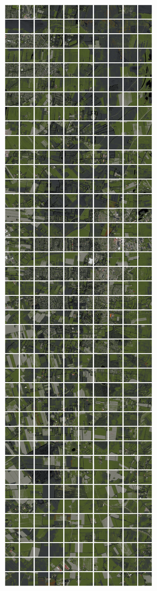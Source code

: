 <html>
<div>
<img src="https://github.com/HakkaTjakka/NL_TILE_MAP/blob/main/18/645/-1065/r.6450.-10650.png" height="44" width="44">
<img src="https://github.com/HakkaTjakka/NL_TILE_MAP/blob/main/18/645/-1065/r.6451.-10650.png" height="44" width="44">
<img src="https://github.com/HakkaTjakka/NL_TILE_MAP/blob/main/18/645/-1065/r.6452.-10650.png" height="44" width="44">
<img src="https://github.com/HakkaTjakka/NL_TILE_MAP/blob/main/18/645/-1065/r.6453.-10650.png" height="44" width="44">
<img src="https://github.com/HakkaTjakka/NL_TILE_MAP/blob/main/18/645/-1065/r.6454.-10650.png" height="44" width="44">
<img src="https://github.com/HakkaTjakka/NL_TILE_MAP/blob/main/18/645/-1065/r.6455.-10650.png" height="44" width="44">
<img src="https://github.com/HakkaTjakka/NL_TILE_MAP/blob/main/18/645/-1065/r.6456.-10650.png" height="44" width="44">
<img src="https://github.com/HakkaTjakka/NL_TILE_MAP/blob/main/18/645/-1065/r.6457.-10650.png" height="44" width="44">
<img src="https://github.com/HakkaTjakka/NL_TILE_MAP/blob/main/18/645/-1065/r.6458.-10650.png" height="44" width="44">
<img src="https://github.com/HakkaTjakka/NL_TILE_MAP/blob/main/18/645/-1065/r.6459.-10650.png" height="44" width="44">
<img src="https://github.com/HakkaTjakka/NL_TILE_MAP/blob/main/18/646/-1065/r.6460.-10650.png" height="44" width="44">
<img src="https://github.com/HakkaTjakka/NL_TILE_MAP/blob/main/18/646/-1065/r.6461.-10650.png" height="44" width="44">
<img src="https://github.com/HakkaTjakka/NL_TILE_MAP/blob/main/18/646/-1065/r.6462.-10650.png" height="44" width="44">
<img src="https://github.com/HakkaTjakka/NL_TILE_MAP/blob/main/18/646/-1065/r.6463.-10650.png" height="44" width="44">
<img src="https://github.com/HakkaTjakka/NL_TILE_MAP/blob/main/18/646/-1065/r.6464.-10650.png" height="44" width="44">
<img src="https://github.com/HakkaTjakka/NL_TILE_MAP/blob/main/18/646/-1065/r.6465.-10650.png" height="44" width="44">
<img src="https://github.com/HakkaTjakka/NL_TILE_MAP/blob/main/18/646/-1065/r.6466.-10650.png" height="44" width="44">
<img src="https://github.com/HakkaTjakka/NL_TILE_MAP/blob/main/18/646/-1065/r.6467.-10650.png" height="44" width="44">
<img src="https://github.com/HakkaTjakka/NL_TILE_MAP/blob/main/18/646/-1065/r.6468.-10650.png" height="44" width="44">
<img src="https://github.com/HakkaTjakka/NL_TILE_MAP/blob/main/18/646/-1065/r.6469.-10650.png" height="44" width="44">
<br>
<img src="https://github.com/HakkaTjakka/NL_TILE_MAP/blob/main/18/645/-1065/r.6450.-10649.png" height="44" width="44">
<img src="https://github.com/HakkaTjakka/NL_TILE_MAP/blob/main/18/645/-1065/r.6451.-10649.png" height="44" width="44">
<img src="https://github.com/HakkaTjakka/NL_TILE_MAP/blob/main/18/645/-1065/r.6452.-10649.png" height="44" width="44">
<img src="https://github.com/HakkaTjakka/NL_TILE_MAP/blob/main/18/645/-1065/r.6453.-10649.png" height="44" width="44">
<img src="https://github.com/HakkaTjakka/NL_TILE_MAP/blob/main/18/645/-1065/r.6454.-10649.png" height="44" width="44">
<img src="https://github.com/HakkaTjakka/NL_TILE_MAP/blob/main/18/645/-1065/r.6455.-10649.png" height="44" width="44">
<img src="https://github.com/HakkaTjakka/NL_TILE_MAP/blob/main/18/645/-1065/r.6456.-10649.png" height="44" width="44">
<img src="https://github.com/HakkaTjakka/NL_TILE_MAP/blob/main/18/645/-1065/r.6457.-10649.png" height="44" width="44">
<img src="https://github.com/HakkaTjakka/NL_TILE_MAP/blob/main/18/645/-1065/r.6458.-10649.png" height="44" width="44">
<img src="https://github.com/HakkaTjakka/NL_TILE_MAP/blob/main/18/645/-1065/r.6459.-10649.png" height="44" width="44">
<img src="https://github.com/HakkaTjakka/NL_TILE_MAP/blob/main/18/646/-1065/r.6460.-10649.png" height="44" width="44">
<img src="https://github.com/HakkaTjakka/NL_TILE_MAP/blob/main/18/646/-1065/r.6461.-10649.png" height="44" width="44">
<img src="https://github.com/HakkaTjakka/NL_TILE_MAP/blob/main/18/646/-1065/r.6462.-10649.png" height="44" width="44">
<img src="https://github.com/HakkaTjakka/NL_TILE_MAP/blob/main/18/646/-1065/r.6463.-10649.png" height="44" width="44">
<img src="https://github.com/HakkaTjakka/NL_TILE_MAP/blob/main/18/646/-1065/r.6464.-10649.png" height="44" width="44">
<img src="https://github.com/HakkaTjakka/NL_TILE_MAP/blob/main/18/646/-1065/r.6465.-10649.png" height="44" width="44">
<img src="https://github.com/HakkaTjakka/NL_TILE_MAP/blob/main/18/646/-1065/r.6466.-10649.png" height="44" width="44">
<img src="https://github.com/HakkaTjakka/NL_TILE_MAP/blob/main/18/646/-1065/r.6467.-10649.png" height="44" width="44">
<img src="https://github.com/HakkaTjakka/NL_TILE_MAP/blob/main/18/646/-1065/r.6468.-10649.png" height="44" width="44">
<img src="https://github.com/HakkaTjakka/NL_TILE_MAP/blob/main/18/646/-1065/r.6469.-10649.png" height="44" width="44">
<br>
<img src="https://github.com/HakkaTjakka/NL_TILE_MAP/blob/main/18/645/-1065/r.6450.-10648.png" height="44" width="44">
<img src="https://github.com/HakkaTjakka/NL_TILE_MAP/blob/main/18/645/-1065/r.6451.-10648.png" height="44" width="44">
<img src="https://github.com/HakkaTjakka/NL_TILE_MAP/blob/main/18/645/-1065/r.6452.-10648.png" height="44" width="44">
<img src="https://github.com/HakkaTjakka/NL_TILE_MAP/blob/main/18/645/-1065/r.6453.-10648.png" height="44" width="44">
<img src="https://github.com/HakkaTjakka/NL_TILE_MAP/blob/main/18/645/-1065/r.6454.-10648.png" height="44" width="44">
<img src="https://github.com/HakkaTjakka/NL_TILE_MAP/blob/main/18/645/-1065/r.6455.-10648.png" height="44" width="44">
<img src="https://github.com/HakkaTjakka/NL_TILE_MAP/blob/main/18/645/-1065/r.6456.-10648.png" height="44" width="44">
<img src="https://github.com/HakkaTjakka/NL_TILE_MAP/blob/main/18/645/-1065/r.6457.-10648.png" height="44" width="44">
<img src="https://github.com/HakkaTjakka/NL_TILE_MAP/blob/main/18/645/-1065/r.6458.-10648.png" height="44" width="44">
<img src="https://github.com/HakkaTjakka/NL_TILE_MAP/blob/main/18/645/-1065/r.6459.-10648.png" height="44" width="44">
<img src="https://github.com/HakkaTjakka/NL_TILE_MAP/blob/main/18/646/-1065/r.6460.-10648.png" height="44" width="44">
<img src="https://github.com/HakkaTjakka/NL_TILE_MAP/blob/main/18/646/-1065/r.6461.-10648.png" height="44" width="44">
<img src="https://github.com/HakkaTjakka/NL_TILE_MAP/blob/main/18/646/-1065/r.6462.-10648.png" height="44" width="44">
<img src="https://github.com/HakkaTjakka/NL_TILE_MAP/blob/main/18/646/-1065/r.6463.-10648.png" height="44" width="44">
<img src="https://github.com/HakkaTjakka/NL_TILE_MAP/blob/main/18/646/-1065/r.6464.-10648.png" height="44" width="44">
<img src="https://github.com/HakkaTjakka/NL_TILE_MAP/blob/main/18/646/-1065/r.6465.-10648.png" height="44" width="44">
<img src="https://github.com/HakkaTjakka/NL_TILE_MAP/blob/main/18/646/-1065/r.6466.-10648.png" height="44" width="44">
<img src="https://github.com/HakkaTjakka/NL_TILE_MAP/blob/main/18/646/-1065/r.6467.-10648.png" height="44" width="44">
<img src="https://github.com/HakkaTjakka/NL_TILE_MAP/blob/main/18/646/-1065/r.6468.-10648.png" height="44" width="44">
<img src="https://github.com/HakkaTjakka/NL_TILE_MAP/blob/main/18/646/-1065/r.6469.-10648.png" height="44" width="44">
<br>
<img src="https://github.com/HakkaTjakka/NL_TILE_MAP/blob/main/18/645/-1065/r.6450.-10647.png" height="44" width="44">
<img src="https://github.com/HakkaTjakka/NL_TILE_MAP/blob/main/18/645/-1065/r.6451.-10647.png" height="44" width="44">
<img src="https://github.com/HakkaTjakka/NL_TILE_MAP/blob/main/18/645/-1065/r.6452.-10647.png" height="44" width="44">
<img src="https://github.com/HakkaTjakka/NL_TILE_MAP/blob/main/18/645/-1065/r.6453.-10647.png" height="44" width="44">
<img src="https://github.com/HakkaTjakka/NL_TILE_MAP/blob/main/18/645/-1065/r.6454.-10647.png" height="44" width="44">
<img src="https://github.com/HakkaTjakka/NL_TILE_MAP/blob/main/18/645/-1065/r.6455.-10647.png" height="44" width="44">
<img src="https://github.com/HakkaTjakka/NL_TILE_MAP/blob/main/18/645/-1065/r.6456.-10647.png" height="44" width="44">
<img src="https://github.com/HakkaTjakka/NL_TILE_MAP/blob/main/18/645/-1065/r.6457.-10647.png" height="44" width="44">
<img src="https://github.com/HakkaTjakka/NL_TILE_MAP/blob/main/18/645/-1065/r.6458.-10647.png" height="44" width="44">
<img src="https://github.com/HakkaTjakka/NL_TILE_MAP/blob/main/18/645/-1065/r.6459.-10647.png" height="44" width="44">
<img src="https://github.com/HakkaTjakka/NL_TILE_MAP/blob/main/18/646/-1065/r.6460.-10647.png" height="44" width="44">
<img src="https://github.com/HakkaTjakka/NL_TILE_MAP/blob/main/18/646/-1065/r.6461.-10647.png" height="44" width="44">
<img src="https://github.com/HakkaTjakka/NL_TILE_MAP/blob/main/18/646/-1065/r.6462.-10647.png" height="44" width="44">
<img src="https://github.com/HakkaTjakka/NL_TILE_MAP/blob/main/18/646/-1065/r.6463.-10647.png" height="44" width="44">
<img src="https://github.com/HakkaTjakka/NL_TILE_MAP/blob/main/18/646/-1065/r.6464.-10647.png" height="44" width="44">
<img src="https://github.com/HakkaTjakka/NL_TILE_MAP/blob/main/18/646/-1065/r.6465.-10647.png" height="44" width="44">
<img src="https://github.com/HakkaTjakka/NL_TILE_MAP/blob/main/18/646/-1065/r.6466.-10647.png" height="44" width="44">
<img src="https://github.com/HakkaTjakka/NL_TILE_MAP/blob/main/18/646/-1065/r.6467.-10647.png" height="44" width="44">
<img src="https://github.com/HakkaTjakka/NL_TILE_MAP/blob/main/18/646/-1065/r.6468.-10647.png" height="44" width="44">
<img src="https://github.com/HakkaTjakka/NL_TILE_MAP/blob/main/18/646/-1065/r.6469.-10647.png" height="44" width="44">
<br>
<img src="https://github.com/HakkaTjakka/NL_TILE_MAP/blob/main/18/645/-1065/r.6450.-10646.png" height="44" width="44">
<img src="https://github.com/HakkaTjakka/NL_TILE_MAP/blob/main/18/645/-1065/r.6451.-10646.png" height="44" width="44">
<img src="https://github.com/HakkaTjakka/NL_TILE_MAP/blob/main/18/645/-1065/r.6452.-10646.png" height="44" width="44">
<img src="https://github.com/HakkaTjakka/NL_TILE_MAP/blob/main/18/645/-1065/r.6453.-10646.png" height="44" width="44">
<img src="https://github.com/HakkaTjakka/NL_TILE_MAP/blob/main/18/645/-1065/r.6454.-10646.png" height="44" width="44">
<img src="https://github.com/HakkaTjakka/NL_TILE_MAP/blob/main/18/645/-1065/r.6455.-10646.png" height="44" width="44">
<img src="https://github.com/HakkaTjakka/NL_TILE_MAP/blob/main/18/645/-1065/r.6456.-10646.png" height="44" width="44">
<img src="https://github.com/HakkaTjakka/NL_TILE_MAP/blob/main/18/645/-1065/r.6457.-10646.png" height="44" width="44">
<img src="https://github.com/HakkaTjakka/NL_TILE_MAP/blob/main/18/645/-1065/r.6458.-10646.png" height="44" width="44">
<img src="https://github.com/HakkaTjakka/NL_TILE_MAP/blob/main/18/645/-1065/r.6459.-10646.png" height="44" width="44">
<img src="https://github.com/HakkaTjakka/NL_TILE_MAP/blob/main/18/646/-1065/r.6460.-10646.png" height="44" width="44">
<img src="https://github.com/HakkaTjakka/NL_TILE_MAP/blob/main/18/646/-1065/r.6461.-10646.png" height="44" width="44">
<img src="https://github.com/HakkaTjakka/NL_TILE_MAP/blob/main/18/646/-1065/r.6462.-10646.png" height="44" width="44">
<img src="https://github.com/HakkaTjakka/NL_TILE_MAP/blob/main/18/646/-1065/r.6463.-10646.png" height="44" width="44">
<img src="https://github.com/HakkaTjakka/NL_TILE_MAP/blob/main/18/646/-1065/r.6464.-10646.png" height="44" width="44">
<img src="https://github.com/HakkaTjakka/NL_TILE_MAP/blob/main/18/646/-1065/r.6465.-10646.png" height="44" width="44">
<img src="https://github.com/HakkaTjakka/NL_TILE_MAP/blob/main/18/646/-1065/r.6466.-10646.png" height="44" width="44">
<img src="https://github.com/HakkaTjakka/NL_TILE_MAP/blob/main/18/646/-1065/r.6467.-10646.png" height="44" width="44">
<img src="https://github.com/HakkaTjakka/NL_TILE_MAP/blob/main/18/646/-1065/r.6468.-10646.png" height="44" width="44">
<img src="https://github.com/HakkaTjakka/NL_TILE_MAP/blob/main/18/646/-1065/r.6469.-10646.png" height="44" width="44">
<br>
<img src="https://github.com/HakkaTjakka/NL_TILE_MAP/blob/main/18/645/-1065/r.6450.-10645.png" height="44" width="44">
<img src="https://github.com/HakkaTjakka/NL_TILE_MAP/blob/main/18/645/-1065/r.6451.-10645.png" height="44" width="44">
<img src="https://github.com/HakkaTjakka/NL_TILE_MAP/blob/main/18/645/-1065/r.6452.-10645.png" height="44" width="44">
<img src="https://github.com/HakkaTjakka/NL_TILE_MAP/blob/main/18/645/-1065/r.6453.-10645.png" height="44" width="44">
<img src="https://github.com/HakkaTjakka/NL_TILE_MAP/blob/main/18/645/-1065/r.6454.-10645.png" height="44" width="44">
<img src="https://github.com/HakkaTjakka/NL_TILE_MAP/blob/main/18/645/-1065/r.6455.-10645.png" height="44" width="44">
<img src="https://github.com/HakkaTjakka/NL_TILE_MAP/blob/main/18/645/-1065/r.6456.-10645.png" height="44" width="44">
<img src="https://github.com/HakkaTjakka/NL_TILE_MAP/blob/main/18/645/-1065/r.6457.-10645.png" height="44" width="44">
<img src="https://github.com/HakkaTjakka/NL_TILE_MAP/blob/main/18/645/-1065/r.6458.-10645.png" height="44" width="44">
<img src="https://github.com/HakkaTjakka/NL_TILE_MAP/blob/main/18/645/-1065/r.6459.-10645.png" height="44" width="44">
<img src="https://github.com/HakkaTjakka/NL_TILE_MAP/blob/main/18/646/-1065/r.6460.-10645.png" height="44" width="44">
<img src="https://github.com/HakkaTjakka/NL_TILE_MAP/blob/main/18/646/-1065/r.6461.-10645.png" height="44" width="44">
<img src="https://github.com/HakkaTjakka/NL_TILE_MAP/blob/main/18/646/-1065/r.6462.-10645.png" height="44" width="44">
<img src="https://github.com/HakkaTjakka/NL_TILE_MAP/blob/main/18/646/-1065/r.6463.-10645.png" height="44" width="44">
<img src="https://github.com/HakkaTjakka/NL_TILE_MAP/blob/main/18/646/-1065/r.6464.-10645.png" height="44" width="44">
<img src="https://github.com/HakkaTjakka/NL_TILE_MAP/blob/main/18/646/-1065/r.6465.-10645.png" height="44" width="44">
<img src="https://github.com/HakkaTjakka/NL_TILE_MAP/blob/main/18/646/-1065/r.6466.-10645.png" height="44" width="44">
<img src="https://github.com/HakkaTjakka/NL_TILE_MAP/blob/main/18/646/-1065/r.6467.-10645.png" height="44" width="44">
<img src="https://github.com/HakkaTjakka/NL_TILE_MAP/blob/main/18/646/-1065/r.6468.-10645.png" height="44" width="44">
<img src="https://github.com/HakkaTjakka/NL_TILE_MAP/blob/main/18/646/-1065/r.6469.-10645.png" height="44" width="44">
<br>
<img src="https://github.com/HakkaTjakka/NL_TILE_MAP/blob/main/18/645/-1065/r.6450.-10644.png" height="44" width="44">
<img src="https://github.com/HakkaTjakka/NL_TILE_MAP/blob/main/18/645/-1065/r.6451.-10644.png" height="44" width="44">
<img src="https://github.com/HakkaTjakka/NL_TILE_MAP/blob/main/18/645/-1065/r.6452.-10644.png" height="44" width="44">
<img src="https://github.com/HakkaTjakka/NL_TILE_MAP/blob/main/18/645/-1065/r.6453.-10644.png" height="44" width="44">
<img src="https://github.com/HakkaTjakka/NL_TILE_MAP/blob/main/18/645/-1065/r.6454.-10644.png" height="44" width="44">
<img src="https://github.com/HakkaTjakka/NL_TILE_MAP/blob/main/18/645/-1065/r.6455.-10644.png" height="44" width="44">
<img src="https://github.com/HakkaTjakka/NL_TILE_MAP/blob/main/18/645/-1065/r.6456.-10644.png" height="44" width="44">
<img src="https://github.com/HakkaTjakka/NL_TILE_MAP/blob/main/18/645/-1065/r.6457.-10644.png" height="44" width="44">
<img src="https://github.com/HakkaTjakka/NL_TILE_MAP/blob/main/18/645/-1065/r.6458.-10644.png" height="44" width="44">
<img src="https://github.com/HakkaTjakka/NL_TILE_MAP/blob/main/18/645/-1065/r.6459.-10644.png" height="44" width="44">
<img src="https://github.com/HakkaTjakka/NL_TILE_MAP/blob/main/18/646/-1065/r.6460.-10644.png" height="44" width="44">
<img src="https://github.com/HakkaTjakka/NL_TILE_MAP/blob/main/18/646/-1065/r.6461.-10644.png" height="44" width="44">
<img src="https://github.com/HakkaTjakka/NL_TILE_MAP/blob/main/18/646/-1065/r.6462.-10644.png" height="44" width="44">
<img src="https://github.com/HakkaTjakka/NL_TILE_MAP/blob/main/18/646/-1065/r.6463.-10644.png" height="44" width="44">
<img src="https://github.com/HakkaTjakka/NL_TILE_MAP/blob/main/18/646/-1065/r.6464.-10644.png" height="44" width="44">
<img src="https://github.com/HakkaTjakka/NL_TILE_MAP/blob/main/18/646/-1065/r.6465.-10644.png" height="44" width="44">
<img src="https://github.com/HakkaTjakka/NL_TILE_MAP/blob/main/18/646/-1065/r.6466.-10644.png" height="44" width="44">
<img src="https://github.com/HakkaTjakka/NL_TILE_MAP/blob/main/18/646/-1065/r.6467.-10644.png" height="44" width="44">
<img src="https://github.com/HakkaTjakka/NL_TILE_MAP/blob/main/18/646/-1065/r.6468.-10644.png" height="44" width="44">
<img src="https://github.com/HakkaTjakka/NL_TILE_MAP/blob/main/18/646/-1065/r.6469.-10644.png" height="44" width="44">
<br>
<img src="https://github.com/HakkaTjakka/NL_TILE_MAP/blob/main/18/645/-1065/r.6450.-10643.png" height="44" width="44">
<img src="https://github.com/HakkaTjakka/NL_TILE_MAP/blob/main/18/645/-1065/r.6451.-10643.png" height="44" width="44">
<img src="https://github.com/HakkaTjakka/NL_TILE_MAP/blob/main/18/645/-1065/r.6452.-10643.png" height="44" width="44">
<img src="https://github.com/HakkaTjakka/NL_TILE_MAP/blob/main/18/645/-1065/r.6453.-10643.png" height="44" width="44">
<img src="https://github.com/HakkaTjakka/NL_TILE_MAP/blob/main/18/645/-1065/r.6454.-10643.png" height="44" width="44">
<img src="https://github.com/HakkaTjakka/NL_TILE_MAP/blob/main/18/645/-1065/r.6455.-10643.png" height="44" width="44">
<img src="https://github.com/HakkaTjakka/NL_TILE_MAP/blob/main/18/645/-1065/r.6456.-10643.png" height="44" width="44">
<img src="https://github.com/HakkaTjakka/NL_TILE_MAP/blob/main/18/645/-1065/r.6457.-10643.png" height="44" width="44">
<img src="https://github.com/HakkaTjakka/NL_TILE_MAP/blob/main/18/645/-1065/r.6458.-10643.png" height="44" width="44">
<img src="https://github.com/HakkaTjakka/NL_TILE_MAP/blob/main/18/645/-1065/r.6459.-10643.png" height="44" width="44">
<img src="https://github.com/HakkaTjakka/NL_TILE_MAP/blob/main/18/646/-1065/r.6460.-10643.png" height="44" width="44">
<img src="https://github.com/HakkaTjakka/NL_TILE_MAP/blob/main/18/646/-1065/r.6461.-10643.png" height="44" width="44">
<img src="https://github.com/HakkaTjakka/NL_TILE_MAP/blob/main/18/646/-1065/r.6462.-10643.png" height="44" width="44">
<img src="https://github.com/HakkaTjakka/NL_TILE_MAP/blob/main/18/646/-1065/r.6463.-10643.png" height="44" width="44">
<img src="https://github.com/HakkaTjakka/NL_TILE_MAP/blob/main/18/646/-1065/r.6464.-10643.png" height="44" width="44">
<img src="https://github.com/HakkaTjakka/NL_TILE_MAP/blob/main/18/646/-1065/r.6465.-10643.png" height="44" width="44">
<img src="https://github.com/HakkaTjakka/NL_TILE_MAP/blob/main/18/646/-1065/r.6466.-10643.png" height="44" width="44">
<img src="https://github.com/HakkaTjakka/NL_TILE_MAP/blob/main/18/646/-1065/r.6467.-10643.png" height="44" width="44">
<img src="https://github.com/HakkaTjakka/NL_TILE_MAP/blob/main/18/646/-1065/r.6468.-10643.png" height="44" width="44">
<img src="https://github.com/HakkaTjakka/NL_TILE_MAP/blob/main/18/646/-1065/r.6469.-10643.png" height="44" width="44">
<br>
<img src="https://github.com/HakkaTjakka/NL_TILE_MAP/blob/main/18/645/-1065/r.6450.-10642.png" height="44" width="44">
<img src="https://github.com/HakkaTjakka/NL_TILE_MAP/blob/main/18/645/-1065/r.6451.-10642.png" height="44" width="44">
<img src="https://github.com/HakkaTjakka/NL_TILE_MAP/blob/main/18/645/-1065/r.6452.-10642.png" height="44" width="44">
<img src="https://github.com/HakkaTjakka/NL_TILE_MAP/blob/main/18/645/-1065/r.6453.-10642.png" height="44" width="44">
<img src="https://github.com/HakkaTjakka/NL_TILE_MAP/blob/main/18/645/-1065/r.6454.-10642.png" height="44" width="44">
<img src="https://github.com/HakkaTjakka/NL_TILE_MAP/blob/main/18/645/-1065/r.6455.-10642.png" height="44" width="44">
<img src="https://github.com/HakkaTjakka/NL_TILE_MAP/blob/main/18/645/-1065/r.6456.-10642.png" height="44" width="44">
<img src="https://github.com/HakkaTjakka/NL_TILE_MAP/blob/main/18/645/-1065/r.6457.-10642.png" height="44" width="44">
<img src="https://github.com/HakkaTjakka/NL_TILE_MAP/blob/main/18/645/-1065/r.6458.-10642.png" height="44" width="44">
<img src="https://github.com/HakkaTjakka/NL_TILE_MAP/blob/main/18/645/-1065/r.6459.-10642.png" height="44" width="44">
<img src="https://github.com/HakkaTjakka/NL_TILE_MAP/blob/main/18/646/-1065/r.6460.-10642.png" height="44" width="44">
<img src="https://github.com/HakkaTjakka/NL_TILE_MAP/blob/main/18/646/-1065/r.6461.-10642.png" height="44" width="44">
<img src="https://github.com/HakkaTjakka/NL_TILE_MAP/blob/main/18/646/-1065/r.6462.-10642.png" height="44" width="44">
<img src="https://github.com/HakkaTjakka/NL_TILE_MAP/blob/main/18/646/-1065/r.6463.-10642.png" height="44" width="44">
<img src="https://github.com/HakkaTjakka/NL_TILE_MAP/blob/main/18/646/-1065/r.6464.-10642.png" height="44" width="44">
<img src="https://github.com/HakkaTjakka/NL_TILE_MAP/blob/main/18/646/-1065/r.6465.-10642.png" height="44" width="44">
<img src="https://github.com/HakkaTjakka/NL_TILE_MAP/blob/main/18/646/-1065/r.6466.-10642.png" height="44" width="44">
<img src="https://github.com/HakkaTjakka/NL_TILE_MAP/blob/main/18/646/-1065/r.6467.-10642.png" height="44" width="44">
<img src="https://github.com/HakkaTjakka/NL_TILE_MAP/blob/main/18/646/-1065/r.6468.-10642.png" height="44" width="44">
<img src="https://github.com/HakkaTjakka/NL_TILE_MAP/blob/main/18/646/-1065/r.6469.-10642.png" height="44" width="44">
<br>
<img src="https://github.com/HakkaTjakka/NL_TILE_MAP/blob/main/18/645/-1065/r.6450.-10641.png" height="44" width="44">
<img src="https://github.com/HakkaTjakka/NL_TILE_MAP/blob/main/18/645/-1065/r.6451.-10641.png" height="44" width="44">
<img src="https://github.com/HakkaTjakka/NL_TILE_MAP/blob/main/18/645/-1065/r.6452.-10641.png" height="44" width="44">
<img src="https://github.com/HakkaTjakka/NL_TILE_MAP/blob/main/18/645/-1065/r.6453.-10641.png" height="44" width="44">
<img src="https://github.com/HakkaTjakka/NL_TILE_MAP/blob/main/18/645/-1065/r.6454.-10641.png" height="44" width="44">
<img src="https://github.com/HakkaTjakka/NL_TILE_MAP/blob/main/18/645/-1065/r.6455.-10641.png" height="44" width="44">
<img src="https://github.com/HakkaTjakka/NL_TILE_MAP/blob/main/18/645/-1065/r.6456.-10641.png" height="44" width="44">
<img src="https://github.com/HakkaTjakka/NL_TILE_MAP/blob/main/18/645/-1065/r.6457.-10641.png" height="44" width="44">
<img src="https://github.com/HakkaTjakka/NL_TILE_MAP/blob/main/18/645/-1065/r.6458.-10641.png" height="44" width="44">
<img src="https://github.com/HakkaTjakka/NL_TILE_MAP/blob/main/18/645/-1065/r.6459.-10641.png" height="44" width="44">
<img src="https://github.com/HakkaTjakka/NL_TILE_MAP/blob/main/18/646/-1065/r.6460.-10641.png" height="44" width="44">
<img src="https://github.com/HakkaTjakka/NL_TILE_MAP/blob/main/18/646/-1065/r.6461.-10641.png" height="44" width="44">
<img src="https://github.com/HakkaTjakka/NL_TILE_MAP/blob/main/18/646/-1065/r.6462.-10641.png" height="44" width="44">
<img src="https://github.com/HakkaTjakka/NL_TILE_MAP/blob/main/18/646/-1065/r.6463.-10641.png" height="44" width="44">
<img src="https://github.com/HakkaTjakka/NL_TILE_MAP/blob/main/18/646/-1065/r.6464.-10641.png" height="44" width="44">
<img src="https://github.com/HakkaTjakka/NL_TILE_MAP/blob/main/18/646/-1065/r.6465.-10641.png" height="44" width="44">
<img src="https://github.com/HakkaTjakka/NL_TILE_MAP/blob/main/18/646/-1065/r.6466.-10641.png" height="44" width="44">
<img src="https://github.com/HakkaTjakka/NL_TILE_MAP/blob/main/18/646/-1065/r.6467.-10641.png" height="44" width="44">
<img src="https://github.com/HakkaTjakka/NL_TILE_MAP/blob/main/18/646/-1065/r.6468.-10641.png" height="44" width="44">
<img src="https://github.com/HakkaTjakka/NL_TILE_MAP/blob/main/18/646/-1065/r.6469.-10641.png" height="44" width="44">
<br>
<img src="https://github.com/HakkaTjakka/NL_TILE_MAP/blob/main/18/645/-1064/r.6450.-10640.png" height="44" width="44">
<img src="https://github.com/HakkaTjakka/NL_TILE_MAP/blob/main/18/645/-1064/r.6451.-10640.png" height="44" width="44">
<img src="https://github.com/HakkaTjakka/NL_TILE_MAP/blob/main/18/645/-1064/r.6452.-10640.png" height="44" width="44">
<img src="https://github.com/HakkaTjakka/NL_TILE_MAP/blob/main/18/645/-1064/r.6453.-10640.png" height="44" width="44">
<img src="https://github.com/HakkaTjakka/NL_TILE_MAP/blob/main/18/645/-1064/r.6454.-10640.png" height="44" width="44">
<img src="https://github.com/HakkaTjakka/NL_TILE_MAP/blob/main/18/645/-1064/r.6455.-10640.png" height="44" width="44">
<img src="https://github.com/HakkaTjakka/NL_TILE_MAP/blob/main/18/645/-1064/r.6456.-10640.png" height="44" width="44">
<img src="https://github.com/HakkaTjakka/NL_TILE_MAP/blob/main/18/645/-1064/r.6457.-10640.png" height="44" width="44">
<img src="https://github.com/HakkaTjakka/NL_TILE_MAP/blob/main/18/645/-1064/r.6458.-10640.png" height="44" width="44">
<img src="https://github.com/HakkaTjakka/NL_TILE_MAP/blob/main/18/645/-1064/r.6459.-10640.png" height="44" width="44">
<img src="https://github.com/HakkaTjakka/NL_TILE_MAP/blob/main/18/646/-1064/r.6460.-10640.png" height="44" width="44">
<img src="https://github.com/HakkaTjakka/NL_TILE_MAP/blob/main/18/646/-1064/r.6461.-10640.png" height="44" width="44">
<img src="https://github.com/HakkaTjakka/NL_TILE_MAP/blob/main/18/646/-1064/r.6462.-10640.png" height="44" width="44">
<img src="https://github.com/HakkaTjakka/NL_TILE_MAP/blob/main/18/646/-1064/r.6463.-10640.png" height="44" width="44">
<img src="https://github.com/HakkaTjakka/NL_TILE_MAP/blob/main/18/646/-1064/r.6464.-10640.png" height="44" width="44">
<img src="https://github.com/HakkaTjakka/NL_TILE_MAP/blob/main/18/646/-1064/r.6465.-10640.png" height="44" width="44">
<img src="https://github.com/HakkaTjakka/NL_TILE_MAP/blob/main/18/646/-1064/r.6466.-10640.png" height="44" width="44">
<img src="https://github.com/HakkaTjakka/NL_TILE_MAP/blob/main/18/646/-1064/r.6467.-10640.png" height="44" width="44">
<img src="https://github.com/HakkaTjakka/NL_TILE_MAP/blob/main/18/646/-1064/r.6468.-10640.png" height="44" width="44">
<img src="https://github.com/HakkaTjakka/NL_TILE_MAP/blob/main/18/646/-1064/r.6469.-10640.png" height="44" width="44">
<br>
<img src="https://github.com/HakkaTjakka/NL_TILE_MAP/blob/main/18/645/-1064/r.6450.-10639.png" height="44" width="44">
<img src="https://github.com/HakkaTjakka/NL_TILE_MAP/blob/main/18/645/-1064/r.6451.-10639.png" height="44" width="44">
<img src="https://github.com/HakkaTjakka/NL_TILE_MAP/blob/main/18/645/-1064/r.6452.-10639.png" height="44" width="44">
<img src="https://github.com/HakkaTjakka/NL_TILE_MAP/blob/main/18/645/-1064/r.6453.-10639.png" height="44" width="44">
<img src="https://github.com/HakkaTjakka/NL_TILE_MAP/blob/main/18/645/-1064/r.6454.-10639.png" height="44" width="44">
<img src="https://github.com/HakkaTjakka/NL_TILE_MAP/blob/main/18/645/-1064/r.6455.-10639.png" height="44" width="44">
<img src="https://github.com/HakkaTjakka/NL_TILE_MAP/blob/main/18/645/-1064/r.6456.-10639.png" height="44" width="44">
<img src="https://github.com/HakkaTjakka/NL_TILE_MAP/blob/main/18/645/-1064/r.6457.-10639.png" height="44" width="44">
<img src="https://github.com/HakkaTjakka/NL_TILE_MAP/blob/main/18/645/-1064/r.6458.-10639.png" height="44" width="44">
<img src="https://github.com/HakkaTjakka/NL_TILE_MAP/blob/main/18/645/-1064/r.6459.-10639.png" height="44" width="44">
<img src="https://github.com/HakkaTjakka/NL_TILE_MAP/blob/main/18/646/-1064/r.6460.-10639.png" height="44" width="44">
<img src="https://github.com/HakkaTjakka/NL_TILE_MAP/blob/main/18/646/-1064/r.6461.-10639.png" height="44" width="44">
<img src="https://github.com/HakkaTjakka/NL_TILE_MAP/blob/main/18/646/-1064/r.6462.-10639.png" height="44" width="44">
<img src="https://github.com/HakkaTjakka/NL_TILE_MAP/blob/main/18/646/-1064/r.6463.-10639.png" height="44" width="44">
<img src="https://github.com/HakkaTjakka/NL_TILE_MAP/blob/main/18/646/-1064/r.6464.-10639.png" height="44" width="44">
<img src="https://github.com/HakkaTjakka/NL_TILE_MAP/blob/main/18/646/-1064/r.6465.-10639.png" height="44" width="44">
<img src="https://github.com/HakkaTjakka/NL_TILE_MAP/blob/main/18/646/-1064/r.6466.-10639.png" height="44" width="44">
<img src="https://github.com/HakkaTjakka/NL_TILE_MAP/blob/main/18/646/-1064/r.6467.-10639.png" height="44" width="44">
<img src="https://github.com/HakkaTjakka/NL_TILE_MAP/blob/main/18/646/-1064/r.6468.-10639.png" height="44" width="44">
<img src="https://github.com/HakkaTjakka/NL_TILE_MAP/blob/main/18/646/-1064/r.6469.-10639.png" height="44" width="44">
<br>
<img src="https://github.com/HakkaTjakka/NL_TILE_MAP/blob/main/18/645/-1064/r.6450.-10638.png" height="44" width="44">
<img src="https://github.com/HakkaTjakka/NL_TILE_MAP/blob/main/18/645/-1064/r.6451.-10638.png" height="44" width="44">
<img src="https://github.com/HakkaTjakka/NL_TILE_MAP/blob/main/18/645/-1064/r.6452.-10638.png" height="44" width="44">
<img src="https://github.com/HakkaTjakka/NL_TILE_MAP/blob/main/18/645/-1064/r.6453.-10638.png" height="44" width="44">
<img src="https://github.com/HakkaTjakka/NL_TILE_MAP/blob/main/18/645/-1064/r.6454.-10638.png" height="44" width="44">
<img src="https://github.com/HakkaTjakka/NL_TILE_MAP/blob/main/18/645/-1064/r.6455.-10638.png" height="44" width="44">
<img src="https://github.com/HakkaTjakka/NL_TILE_MAP/blob/main/18/645/-1064/r.6456.-10638.png" height="44" width="44">
<img src="https://github.com/HakkaTjakka/NL_TILE_MAP/blob/main/18/645/-1064/r.6457.-10638.png" height="44" width="44">
<img src="https://github.com/HakkaTjakka/NL_TILE_MAP/blob/main/18/645/-1064/r.6458.-10638.png" height="44" width="44">
<img src="https://github.com/HakkaTjakka/NL_TILE_MAP/blob/main/18/645/-1064/r.6459.-10638.png" height="44" width="44">
<img src="https://github.com/HakkaTjakka/NL_TILE_MAP/blob/main/18/646/-1064/r.6460.-10638.png" height="44" width="44">
<img src="https://github.com/HakkaTjakka/NL_TILE_MAP/blob/main/18/646/-1064/r.6461.-10638.png" height="44" width="44">
<img src="https://github.com/HakkaTjakka/NL_TILE_MAP/blob/main/18/646/-1064/r.6462.-10638.png" height="44" width="44">
<img src="https://github.com/HakkaTjakka/NL_TILE_MAP/blob/main/18/646/-1064/r.6463.-10638.png" height="44" width="44">
<img src="https://github.com/HakkaTjakka/NL_TILE_MAP/blob/main/18/646/-1064/r.6464.-10638.png" height="44" width="44">
<img src="https://github.com/HakkaTjakka/NL_TILE_MAP/blob/main/18/646/-1064/r.6465.-10638.png" height="44" width="44">
<img src="https://github.com/HakkaTjakka/NL_TILE_MAP/blob/main/18/646/-1064/r.6466.-10638.png" height="44" width="44">
<img src="https://github.com/HakkaTjakka/NL_TILE_MAP/blob/main/18/646/-1064/r.6467.-10638.png" height="44" width="44">
<img src="https://github.com/HakkaTjakka/NL_TILE_MAP/blob/main/18/646/-1064/r.6468.-10638.png" height="44" width="44">
<img src="https://github.com/HakkaTjakka/NL_TILE_MAP/blob/main/18/646/-1064/r.6469.-10638.png" height="44" width="44">
<br>
<img src="https://github.com/HakkaTjakka/NL_TILE_MAP/blob/main/18/645/-1064/r.6450.-10637.png" height="44" width="44">
<img src="https://github.com/HakkaTjakka/NL_TILE_MAP/blob/main/18/645/-1064/r.6451.-10637.png" height="44" width="44">
<img src="https://github.com/HakkaTjakka/NL_TILE_MAP/blob/main/18/645/-1064/r.6452.-10637.png" height="44" width="44">
<img src="https://github.com/HakkaTjakka/NL_TILE_MAP/blob/main/18/645/-1064/r.6453.-10637.png" height="44" width="44">
<img src="https://github.com/HakkaTjakka/NL_TILE_MAP/blob/main/18/645/-1064/r.6454.-10637.png" height="44" width="44">
<img src="https://github.com/HakkaTjakka/NL_TILE_MAP/blob/main/18/645/-1064/r.6455.-10637.png" height="44" width="44">
<img src="https://github.com/HakkaTjakka/NL_TILE_MAP/blob/main/18/645/-1064/r.6456.-10637.png" height="44" width="44">
<img src="https://github.com/HakkaTjakka/NL_TILE_MAP/blob/main/18/645/-1064/r.6457.-10637.png" height="44" width="44">
<img src="https://github.com/HakkaTjakka/NL_TILE_MAP/blob/main/18/645/-1064/r.6458.-10637.png" height="44" width="44">
<img src="https://github.com/HakkaTjakka/NL_TILE_MAP/blob/main/18/645/-1064/r.6459.-10637.png" height="44" width="44">
<img src="https://github.com/HakkaTjakka/NL_TILE_MAP/blob/main/18/646/-1064/r.6460.-10637.png" height="44" width="44">
<img src="https://github.com/HakkaTjakka/NL_TILE_MAP/blob/main/18/646/-1064/r.6461.-10637.png" height="44" width="44">
<img src="https://github.com/HakkaTjakka/NL_TILE_MAP/blob/main/18/646/-1064/r.6462.-10637.png" height="44" width="44">
<img src="https://github.com/HakkaTjakka/NL_TILE_MAP/blob/main/18/646/-1064/r.6463.-10637.png" height="44" width="44">
<img src="https://github.com/HakkaTjakka/NL_TILE_MAP/blob/main/18/646/-1064/r.6464.-10637.png" height="44" width="44">
<img src="https://github.com/HakkaTjakka/NL_TILE_MAP/blob/main/18/646/-1064/r.6465.-10637.png" height="44" width="44">
<img src="https://github.com/HakkaTjakka/NL_TILE_MAP/blob/main/18/646/-1064/r.6466.-10637.png" height="44" width="44">
<img src="https://github.com/HakkaTjakka/NL_TILE_MAP/blob/main/18/646/-1064/r.6467.-10637.png" height="44" width="44">
<img src="https://github.com/HakkaTjakka/NL_TILE_MAP/blob/main/18/646/-1064/r.6468.-10637.png" height="44" width="44">
<img src="https://github.com/HakkaTjakka/NL_TILE_MAP/blob/main/18/646/-1064/r.6469.-10637.png" height="44" width="44">
<br>
<img src="https://github.com/HakkaTjakka/NL_TILE_MAP/blob/main/18/645/-1064/r.6450.-10636.png" height="44" width="44">
<img src="https://github.com/HakkaTjakka/NL_TILE_MAP/blob/main/18/645/-1064/r.6451.-10636.png" height="44" width="44">
<img src="https://github.com/HakkaTjakka/NL_TILE_MAP/blob/main/18/645/-1064/r.6452.-10636.png" height="44" width="44">
<img src="https://github.com/HakkaTjakka/NL_TILE_MAP/blob/main/18/645/-1064/r.6453.-10636.png" height="44" width="44">
<img src="https://github.com/HakkaTjakka/NL_TILE_MAP/blob/main/18/645/-1064/r.6454.-10636.png" height="44" width="44">
<img src="https://github.com/HakkaTjakka/NL_TILE_MAP/blob/main/18/645/-1064/r.6455.-10636.png" height="44" width="44">
<img src="https://github.com/HakkaTjakka/NL_TILE_MAP/blob/main/18/645/-1064/r.6456.-10636.png" height="44" width="44">
<img src="https://github.com/HakkaTjakka/NL_TILE_MAP/blob/main/18/645/-1064/r.6457.-10636.png" height="44" width="44">
<img src="https://github.com/HakkaTjakka/NL_TILE_MAP/blob/main/18/645/-1064/r.6458.-10636.png" height="44" width="44">
<img src="https://github.com/HakkaTjakka/NL_TILE_MAP/blob/main/18/645/-1064/r.6459.-10636.png" height="44" width="44">
<img src="https://github.com/HakkaTjakka/NL_TILE_MAP/blob/main/18/646/-1064/r.6460.-10636.png" height="44" width="44">
<img src="https://github.com/HakkaTjakka/NL_TILE_MAP/blob/main/18/646/-1064/r.6461.-10636.png" height="44" width="44">
<img src="https://github.com/HakkaTjakka/NL_TILE_MAP/blob/main/18/646/-1064/r.6462.-10636.png" height="44" width="44">
<img src="https://github.com/HakkaTjakka/NL_TILE_MAP/blob/main/18/646/-1064/r.6463.-10636.png" height="44" width="44">
<img src="https://github.com/HakkaTjakka/NL_TILE_MAP/blob/main/18/646/-1064/r.6464.-10636.png" height="44" width="44">
<img src="https://github.com/HakkaTjakka/NL_TILE_MAP/blob/main/18/646/-1064/r.6465.-10636.png" height="44" width="44">
<img src="https://github.com/HakkaTjakka/NL_TILE_MAP/blob/main/18/646/-1064/r.6466.-10636.png" height="44" width="44">
<img src="https://github.com/HakkaTjakka/NL_TILE_MAP/blob/main/18/646/-1064/r.6467.-10636.png" height="44" width="44">
<img src="https://github.com/HakkaTjakka/NL_TILE_MAP/blob/main/18/646/-1064/r.6468.-10636.png" height="44" width="44">
<img src="https://github.com/HakkaTjakka/NL_TILE_MAP/blob/main/18/646/-1064/r.6469.-10636.png" height="44" width="44">
<br>
<img src="https://github.com/HakkaTjakka/NL_TILE_MAP/blob/main/18/645/-1064/r.6450.-10635.png" height="44" width="44">
<img src="https://github.com/HakkaTjakka/NL_TILE_MAP/blob/main/18/645/-1064/r.6451.-10635.png" height="44" width="44">
<img src="https://github.com/HakkaTjakka/NL_TILE_MAP/blob/main/18/645/-1064/r.6452.-10635.png" height="44" width="44">
<img src="https://github.com/HakkaTjakka/NL_TILE_MAP/blob/main/18/645/-1064/r.6453.-10635.png" height="44" width="44">
<img src="https://github.com/HakkaTjakka/NL_TILE_MAP/blob/main/18/645/-1064/r.6454.-10635.png" height="44" width="44">
<img src="https://github.com/HakkaTjakka/NL_TILE_MAP/blob/main/18/645/-1064/r.6455.-10635.png" height="44" width="44">
<img src="https://github.com/HakkaTjakka/NL_TILE_MAP/blob/main/18/645/-1064/r.6456.-10635.png" height="44" width="44">
<img src="https://github.com/HakkaTjakka/NL_TILE_MAP/blob/main/18/645/-1064/r.6457.-10635.png" height="44" width="44">
<img src="https://github.com/HakkaTjakka/NL_TILE_MAP/blob/main/18/645/-1064/r.6458.-10635.png" height="44" width="44">
<img src="https://github.com/HakkaTjakka/NL_TILE_MAP/blob/main/18/645/-1064/r.6459.-10635.png" height="44" width="44">
<img src="https://github.com/HakkaTjakka/NL_TILE_MAP/blob/main/18/646/-1064/r.6460.-10635.png" height="44" width="44">
<img src="https://github.com/HakkaTjakka/NL_TILE_MAP/blob/main/18/646/-1064/r.6461.-10635.png" height="44" width="44">
<img src="https://github.com/HakkaTjakka/NL_TILE_MAP/blob/main/18/646/-1064/r.6462.-10635.png" height="44" width="44">
<img src="https://github.com/HakkaTjakka/NL_TILE_MAP/blob/main/18/646/-1064/r.6463.-10635.png" height="44" width="44">
<img src="https://github.com/HakkaTjakka/NL_TILE_MAP/blob/main/18/646/-1064/r.6464.-10635.png" height="44" width="44">
<img src="https://github.com/HakkaTjakka/NL_TILE_MAP/blob/main/18/646/-1064/r.6465.-10635.png" height="44" width="44">
<img src="https://github.com/HakkaTjakka/NL_TILE_MAP/blob/main/18/646/-1064/r.6466.-10635.png" height="44" width="44">
<img src="https://github.com/HakkaTjakka/NL_TILE_MAP/blob/main/18/646/-1064/r.6467.-10635.png" height="44" width="44">
<img src="https://github.com/HakkaTjakka/NL_TILE_MAP/blob/main/18/646/-1064/r.6468.-10635.png" height="44" width="44">
<img src="https://github.com/HakkaTjakka/NL_TILE_MAP/blob/main/18/646/-1064/r.6469.-10635.png" height="44" width="44">
<br>
<img src="https://github.com/HakkaTjakka/NL_TILE_MAP/blob/main/18/645/-1064/r.6450.-10634.png" height="44" width="44">
<img src="https://github.com/HakkaTjakka/NL_TILE_MAP/blob/main/18/645/-1064/r.6451.-10634.png" height="44" width="44">
<img src="https://github.com/HakkaTjakka/NL_TILE_MAP/blob/main/18/645/-1064/r.6452.-10634.png" height="44" width="44">
<img src="https://github.com/HakkaTjakka/NL_TILE_MAP/blob/main/18/645/-1064/r.6453.-10634.png" height="44" width="44">
<img src="https://github.com/HakkaTjakka/NL_TILE_MAP/blob/main/18/645/-1064/r.6454.-10634.png" height="44" width="44">
<img src="https://github.com/HakkaTjakka/NL_TILE_MAP/blob/main/18/645/-1064/r.6455.-10634.png" height="44" width="44">
<img src="https://github.com/HakkaTjakka/NL_TILE_MAP/blob/main/18/645/-1064/r.6456.-10634.png" height="44" width="44">
<img src="https://github.com/HakkaTjakka/NL_TILE_MAP/blob/main/18/645/-1064/r.6457.-10634.png" height="44" width="44">
<img src="https://github.com/HakkaTjakka/NL_TILE_MAP/blob/main/18/645/-1064/r.6458.-10634.png" height="44" width="44">
<img src="https://github.com/HakkaTjakka/NL_TILE_MAP/blob/main/18/645/-1064/r.6459.-10634.png" height="44" width="44">
<img src="https://github.com/HakkaTjakka/NL_TILE_MAP/blob/main/18/646/-1064/r.6460.-10634.png" height="44" width="44">
<img src="https://github.com/HakkaTjakka/NL_TILE_MAP/blob/main/18/646/-1064/r.6461.-10634.png" height="44" width="44">
<img src="https://github.com/HakkaTjakka/NL_TILE_MAP/blob/main/18/646/-1064/r.6462.-10634.png" height="44" width="44">
<img src="https://github.com/HakkaTjakka/NL_TILE_MAP/blob/main/18/646/-1064/r.6463.-10634.png" height="44" width="44">
<img src="https://github.com/HakkaTjakka/NL_TILE_MAP/blob/main/18/646/-1064/r.6464.-10634.png" height="44" width="44">
<img src="https://github.com/HakkaTjakka/NL_TILE_MAP/blob/main/18/646/-1064/r.6465.-10634.png" height="44" width="44">
<img src="https://github.com/HakkaTjakka/NL_TILE_MAP/blob/main/18/646/-1064/r.6466.-10634.png" height="44" width="44">
<img src="https://github.com/HakkaTjakka/NL_TILE_MAP/blob/main/18/646/-1064/r.6467.-10634.png" height="44" width="44">
<img src="https://github.com/HakkaTjakka/NL_TILE_MAP/blob/main/18/646/-1064/r.6468.-10634.png" height="44" width="44">
<img src="https://github.com/HakkaTjakka/NL_TILE_MAP/blob/main/18/646/-1064/r.6469.-10634.png" height="44" width="44">
<br>
<img src="https://github.com/HakkaTjakka/NL_TILE_MAP/blob/main/18/645/-1064/r.6450.-10633.png" height="44" width="44">
<img src="https://github.com/HakkaTjakka/NL_TILE_MAP/blob/main/18/645/-1064/r.6451.-10633.png" height="44" width="44">
<img src="https://github.com/HakkaTjakka/NL_TILE_MAP/blob/main/18/645/-1064/r.6452.-10633.png" height="44" width="44">
<img src="https://github.com/HakkaTjakka/NL_TILE_MAP/blob/main/18/645/-1064/r.6453.-10633.png" height="44" width="44">
<img src="https://github.com/HakkaTjakka/NL_TILE_MAP/blob/main/18/645/-1064/r.6454.-10633.png" height="44" width="44">
<img src="https://github.com/HakkaTjakka/NL_TILE_MAP/blob/main/18/645/-1064/r.6455.-10633.png" height="44" width="44">
<img src="https://github.com/HakkaTjakka/NL_TILE_MAP/blob/main/18/645/-1064/r.6456.-10633.png" height="44" width="44">
<img src="https://github.com/HakkaTjakka/NL_TILE_MAP/blob/main/18/645/-1064/r.6457.-10633.png" height="44" width="44">
<img src="https://github.com/HakkaTjakka/NL_TILE_MAP/blob/main/18/645/-1064/r.6458.-10633.png" height="44" width="44">
<img src="https://github.com/HakkaTjakka/NL_TILE_MAP/blob/main/18/645/-1064/r.6459.-10633.png" height="44" width="44">
<img src="https://github.com/HakkaTjakka/NL_TILE_MAP/blob/main/18/646/-1064/r.6460.-10633.png" height="44" width="44">
<img src="https://github.com/HakkaTjakka/NL_TILE_MAP/blob/main/18/646/-1064/r.6461.-10633.png" height="44" width="44">
<img src="https://github.com/HakkaTjakka/NL_TILE_MAP/blob/main/18/646/-1064/r.6462.-10633.png" height="44" width="44">
<img src="https://github.com/HakkaTjakka/NL_TILE_MAP/blob/main/18/646/-1064/r.6463.-10633.png" height="44" width="44">
<img src="https://github.com/HakkaTjakka/NL_TILE_MAP/blob/main/18/646/-1064/r.6464.-10633.png" height="44" width="44">
<img src="https://github.com/HakkaTjakka/NL_TILE_MAP/blob/main/18/646/-1064/r.6465.-10633.png" height="44" width="44">
<img src="https://github.com/HakkaTjakka/NL_TILE_MAP/blob/main/18/646/-1064/r.6466.-10633.png" height="44" width="44">
<img src="https://github.com/HakkaTjakka/NL_TILE_MAP/blob/main/18/646/-1064/r.6467.-10633.png" height="44" width="44">
<img src="https://github.com/HakkaTjakka/NL_TILE_MAP/blob/main/18/646/-1064/r.6468.-10633.png" height="44" width="44">
<img src="https://github.com/HakkaTjakka/NL_TILE_MAP/blob/main/18/646/-1064/r.6469.-10633.png" height="44" width="44">
<br>
<img src="https://github.com/HakkaTjakka/NL_TILE_MAP/blob/main/18/645/-1064/r.6450.-10632.png" height="44" width="44">
<img src="https://github.com/HakkaTjakka/NL_TILE_MAP/blob/main/18/645/-1064/r.6451.-10632.png" height="44" width="44">
<img src="https://github.com/HakkaTjakka/NL_TILE_MAP/blob/main/18/645/-1064/r.6452.-10632.png" height="44" width="44">
<img src="https://github.com/HakkaTjakka/NL_TILE_MAP/blob/main/18/645/-1064/r.6453.-10632.png" height="44" width="44">
<img src="https://github.com/HakkaTjakka/NL_TILE_MAP/blob/main/18/645/-1064/r.6454.-10632.png" height="44" width="44">
<img src="https://github.com/HakkaTjakka/NL_TILE_MAP/blob/main/18/645/-1064/r.6455.-10632.png" height="44" width="44">
<img src="https://github.com/HakkaTjakka/NL_TILE_MAP/blob/main/18/645/-1064/r.6456.-10632.png" height="44" width="44">
<img src="https://github.com/HakkaTjakka/NL_TILE_MAP/blob/main/18/645/-1064/r.6457.-10632.png" height="44" width="44">
<img src="https://github.com/HakkaTjakka/NL_TILE_MAP/blob/main/18/645/-1064/r.6458.-10632.png" height="44" width="44">
<img src="https://github.com/HakkaTjakka/NL_TILE_MAP/blob/main/18/645/-1064/r.6459.-10632.png" height="44" width="44">
<img src="https://github.com/HakkaTjakka/NL_TILE_MAP/blob/main/18/646/-1064/r.6460.-10632.png" height="44" width="44">
<img src="https://github.com/HakkaTjakka/NL_TILE_MAP/blob/main/18/646/-1064/r.6461.-10632.png" height="44" width="44">
<img src="https://github.com/HakkaTjakka/NL_TILE_MAP/blob/main/18/646/-1064/r.6462.-10632.png" height="44" width="44">
<img src="https://github.com/HakkaTjakka/NL_TILE_MAP/blob/main/18/646/-1064/r.6463.-10632.png" height="44" width="44">
<img src="https://github.com/HakkaTjakka/NL_TILE_MAP/blob/main/18/646/-1064/r.6464.-10632.png" height="44" width="44">
<img src="https://github.com/HakkaTjakka/NL_TILE_MAP/blob/main/18/646/-1064/r.6465.-10632.png" height="44" width="44">
<img src="https://github.com/HakkaTjakka/NL_TILE_MAP/blob/main/18/646/-1064/r.6466.-10632.png" height="44" width="44">
<img src="https://github.com/HakkaTjakka/NL_TILE_MAP/blob/main/18/646/-1064/r.6467.-10632.png" height="44" width="44">
<img src="https://github.com/HakkaTjakka/NL_TILE_MAP/blob/main/18/646/-1064/r.6468.-10632.png" height="44" width="44">
<img src="https://github.com/HakkaTjakka/NL_TILE_MAP/blob/main/18/646/-1064/r.6469.-10632.png" height="44" width="44">
<br>
<img src="https://github.com/HakkaTjakka/NL_TILE_MAP/blob/main/18/645/-1064/r.6450.-10631.png" height="44" width="44">
<img src="https://github.com/HakkaTjakka/NL_TILE_MAP/blob/main/18/645/-1064/r.6451.-10631.png" height="44" width="44">
<img src="https://github.com/HakkaTjakka/NL_TILE_MAP/blob/main/18/645/-1064/r.6452.-10631.png" height="44" width="44">
<img src="https://github.com/HakkaTjakka/NL_TILE_MAP/blob/main/18/645/-1064/r.6453.-10631.png" height="44" width="44">
<img src="https://github.com/HakkaTjakka/NL_TILE_MAP/blob/main/18/645/-1064/r.6454.-10631.png" height="44" width="44">
<img src="https://github.com/HakkaTjakka/NL_TILE_MAP/blob/main/18/645/-1064/r.6455.-10631.png" height="44" width="44">
<img src="https://github.com/HakkaTjakka/NL_TILE_MAP/blob/main/18/645/-1064/r.6456.-10631.png" height="44" width="44">
<img src="https://github.com/HakkaTjakka/NL_TILE_MAP/blob/main/18/645/-1064/r.6457.-10631.png" height="44" width="44">
<img src="https://github.com/HakkaTjakka/NL_TILE_MAP/blob/main/18/645/-1064/r.6458.-10631.png" height="44" width="44">
<img src="https://github.com/HakkaTjakka/NL_TILE_MAP/blob/main/18/645/-1064/r.6459.-10631.png" height="44" width="44">
<img src="https://github.com/HakkaTjakka/NL_TILE_MAP/blob/main/18/646/-1064/r.6460.-10631.png" height="44" width="44">
<img src="https://github.com/HakkaTjakka/NL_TILE_MAP/blob/main/18/646/-1064/r.6461.-10631.png" height="44" width="44">
<img src="https://github.com/HakkaTjakka/NL_TILE_MAP/blob/main/18/646/-1064/r.6462.-10631.png" height="44" width="44">
<img src="https://github.com/HakkaTjakka/NL_TILE_MAP/blob/main/18/646/-1064/r.6463.-10631.png" height="44" width="44">
<img src="https://github.com/HakkaTjakka/NL_TILE_MAP/blob/main/18/646/-1064/r.6464.-10631.png" height="44" width="44">
<img src="https://github.com/HakkaTjakka/NL_TILE_MAP/blob/main/18/646/-1064/r.6465.-10631.png" height="44" width="44">
<img src="https://github.com/HakkaTjakka/NL_TILE_MAP/blob/main/18/646/-1064/r.6466.-10631.png" height="44" width="44">
<img src="https://github.com/HakkaTjakka/NL_TILE_MAP/blob/main/18/646/-1064/r.6467.-10631.png" height="44" width="44">
<img src="https://github.com/HakkaTjakka/NL_TILE_MAP/blob/main/18/646/-1064/r.6468.-10631.png" height="44" width="44">
<img src="https://github.com/HakkaTjakka/NL_TILE_MAP/blob/main/18/646/-1064/r.6469.-10631.png" height="44" width="44">
<br>
</div>
</html>
